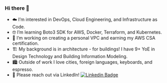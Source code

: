 ### Hi there 👋

- ☁️ I’m interested in DevOps, Cloud Engineering, and Infrastructure as Code.
- 🤓 I’m learning Boto3 SDK for AWS, Docker, Terraform, and Kubernetes.
- 🏅 I’m working on creating a personal VPC and earning my AWS CSA certification.
- 🏗️ My background is in architecture - for buildings!  I have 9+ YoE in Design Technology and Building Information Modeling.
- 🏙️ Outside of work I love cities, foreign languages, keyboards, and espresso.
- 📨 Please reach out via LinkedIn! [![Linkedin Badge](https://img.shields.io/badge/-WilliamLewis-blue?style=flat&logo=Linkedin&logoColor=white)](https://www.linkedin.com/in/william-lewis-ra-95ab3888)
